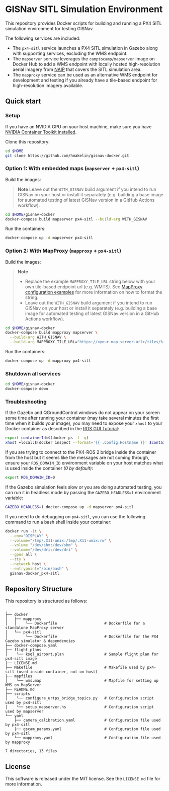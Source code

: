 # GISNav SITL Simulation Environment

This repository provides Docker scripts for building and running a PX4 SITL simulation environment for testing GISNav.

The following services are included:
* The `px4-sitl` service launches a PX4 SITL simulation in Gazebo along with supporting services, excluding the WMS
  endpoint.
* The `mapserver` service leverages the `camptocamp/mapserver` image on Docker Hub to add a WMS endpoint with locally 
  hosted high-resolution aerial imagery from [NAIP][1] that covers the SITL simulation area.
* The `mapproxy` service can be used as an alternative WMS endpoint for development and testing if you already have a 
  tile-based endpoint for high-resolution imagery available.

## Quick start

### Setup

If you have an NVIDIA GPU on your host machine, make sure you have [NVIDIA Container Toolkit installed][2].

Clone this repository:

```bash
cd $HOME
git clone https://github.com/hmakelin/gisnav-docker.git
```

### Option 1: With embedded maps (`mapserver` + `px4-sitl`)
Build the images:

> **Note**
> Leave out the `WITH_GISNAV` build argument if you intend to run GISNav on your host or install it separately (e.g. 
> building a base image for automated testing of latest GISNav version in a GitHub Actions workflow).

```bash
cd $HOME/gisnav-docker
docker-compose build mapserver px4-sitl --build-arg WITH_GISNAV
```

Run the containers:

```bash
docker-compose up -d mapserver px4-sitl
```

### Option 2: With MapProxy (`mapproxy` + `px4-sitl`)

Build the images:

> **Note**
> * Replace the example `MAPPROXY_TILE_URL` string below with your own tile-based endpoint url (e.g. WMTS). See
>   [MapProxy configuration examples][3] for more information on how to format the string.
> * Leave out the `WITH_GISNAV` build argument if you intend to run GISNav on your host or install it separately (e.g. 
>   building a base image for automated testing of latest GISNav version in a GitHub Actions workflow).

```bash
cd $HOME/gisnav-docker
docker-compose build mapproxy mapserver \
  --build-arg WITH_GISNAV \
  --build-arg MAPPROXY_TILE_URL="https://<your-map-server-url>/tiles/%(z)s/%(y)s/%(x)s" \
```

Run the containers:

```bash
docker-compose up -d mapproxy px4-sitl
```

### Shutdown all services

```bash
cd $HOME/gisnav-docker
docker-compose down
```

### Troubleshooting

If the Gazebo and QGroundControl windows do not appear on your screen some time after running your container (may take 
several minutes the first time when it builds your image), you may need to expose your ``xhost`` to your Docker 
container as described in the [ROS GUI Tutorial][4]:

```bash
export containerId=$(docker ps -l -q)
xhost +local:$(docker inspect --format='{{ .Config.Hostname }}' $containerId)
```

If you are trying to connect to the PX4-ROS 2 bridge inside the container from the host but it seems like the messages 
are not coming through, ensure your `ROS_DOMAIN_ID` environment variable on your host matches what is used inside the 
container *(0 by default)*:

```bash
export ROS_DOMAIN_ID=0
```

If the Gazebo simulation feels slow or you are doing automated testing, you can run it in headless mode by passing the 
`GAZEBO_HEADLESS=1` environment variable:

```bash
GAZEBO_HEADLESS=1 docker-compose up -d mapserver px4-sitl
```

If you need to do debugging on `px4-sitl`, you can use the following command to run a bash shell inside your container:

```bash
docker run -it \
  --env="DISPLAY" \
  --volume="/tmp/.X11-unix:/tmp/.X11-unix:rw" \
  --volume "/dev/shm:/dev/shm" \
  --volume="/dev/dri:/dev/dri" \
  --gpus all \
  --tty \
  --network host \
  --entrypoint="/bin/bash" \
  gisnav-docker_px4-sitl
```

## Repository Structure

This repository is structured as follows:

```
.
├── docker
│   ├── mapproxy
│   │    └── Dockerfile                     # Dockerfile for a standalone MapProxy server
│   └── px4-sitl
│        └── Dockerfile                     # Dockerfile for the PX4 Gazebo simulator & dependencies
├── docker-compose.yaml
├── flight_plans
│    └── ksql_airport.plan                  # Sample flight plan for px4-sitl image
├── LICENSE.md
├── Makefile                                # Makefile used by px4-sitl (used inside container, not on host)
├── mapfiles
│    └── wms.map                            # Mapfile for setting up WMS on MapServer
├── README.md
├── scripts
│    └── configure_urtps_bridge_topics.py   # Configuration script used by px4-sitl
│    └── setup_mapserver.hs                 # Configuration script used by mapserver
└── yaml
    ├── camera_calibration.yaml             # Configuration file used by px4-sitl
    ├── gscam_params.yaml                   # Configuration file used by px4-sitl
    └── mapproxy.yaml                       # Configuration file used by mapproxy

7 directories, 13 files
```

## License

This software is released under the MIT license. See the `LICENSE.md` file for more information.

[1]: https://en.wikipedia.org/wiki/National_Agriculture_Imagery_Program
[2]: https://docs.nvidia.com/datacenter/cloud-native/container-toolkit/install-guide.html
[3]: https://mapproxy.org/docs/latest/configuration_examples.html
[4]: http://wiki.ros.org/docker/Tutorials/GUI

